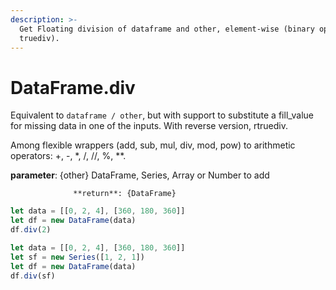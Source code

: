 ```yaml
---
description: >-
  Get Floating division of dataframe and other, element-wise (binary operator
  truediv).
---
```


# DataFrame.div

Equivalent to `dataframe / other`, but with support to substitute a fill\_value for missing data in one of the inputs. With reverse version, rtruediv.

Among flexible wrappers \(add, sub, mul, div, mod, pow\) to arithmetic operators: +, -, \*, /, //, %, \*\*.

**parameter**: {other} DataFrame, Series, Array or Number to add

                  **return**: {DataFrame}



```javascript
let data = [[0, 2, 4], [360, 180, 360]]
let df = new DataFrame(data)
df.div(2)
```



```javascript
let data = [[0, 2, 4], [360, 180, 360]]
let sf = new Series([1, 2, 1])
let df = new DataFrame(data)
df.div(sf)
```



